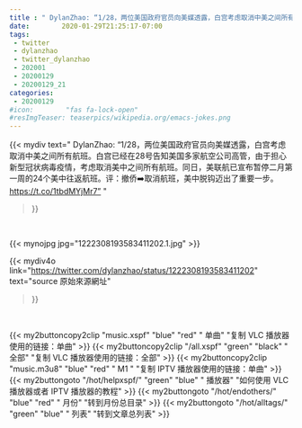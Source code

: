 ```yaml
---
title : " DylanZhao: “1/28，两位美国政府官员向美媒透露，白宫考虑取消中美之间所有航班。白宫已经在28号告知美国多家航空公司高管，由于担心新型冠状病毒疫情，考虑取消美中之间所有航班。同日，美联航已宣布暂停二月第一周的24个美中往返航班。评：撤侨➡️取消航班，美中脱钩迈出了重要一步。 https://t.co/1tbdMYjMr7”  "
date:        2020-01-29T21:25:17-07:00
tags:
 - twitter
 - dylanzhao
 - twitter_dylanzhao
 - 202001
 - 20200129
 - 20200129_21
categories:
 - 20200129
#icon:        "fas fa-lock-open"
#resImgTeaser: teaserpics/wikipedia.org/emacs-jokes.png
---
```


{{< mydiv text=" DylanZhao: “1/28，两位美国政府官员向美媒透露，白宫考虑取消中美之间所有航班。白宫已经在28号告知美国多家航空公司高管，由于担心新型冠状病毒疫情，考虑取消美中之间所有航班。同日，美联航已宣布暂停二月第一周的24个美中往返航班。评：撤侨➡️取消航班，美中脱钩迈出了重要一步。 https://t.co/1tbdMYjMr7”  "
>}}
<br>


 {{< mynojpg jpg="1222308193583411202.1.jpg" >}}<br> 



{{< mydiv4o link="https://twitter.com/dylanzhao/status/1222308193583411202"
text="source 原始來源網址"
>}}


<br>

{{< my2buttoncopy2clip "music.xspf"        "blue"   "red"    " 单曲"  "复制 VLC 播放器使用的链接：单曲" >}} {{< my2buttoncopy2clip "/all.xspf"         "green"  "black"  " 全部"  "复制 VLC 播放器使用的链接：全部" >}} {{< my2buttoncopy2clip "music.m3u8"        "blue"   "red"    " M1 "    "复制 IPTV 播放器使用的链接：单曲" >}} {{< my2buttongoto      "/hot/helpxspf/"    "green"  "blue"   " 播放器" "如何使用 VLC 播放器或者 IPTV 播放器的教程" >}} {{< my2buttongoto      "/hot/endothers/"   "blue"   "red"    " 月份"   "转到月份总目录" >}} {{< my2buttongoto      "/hot/alltags/"     "green"  "blue"   " 列表"   "转到文章总列表" >}} 
